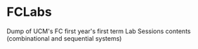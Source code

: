 # FCLabs
Dump of UCM's FC first year's first term Lab Sessions contents (combinational and sequential systems)
